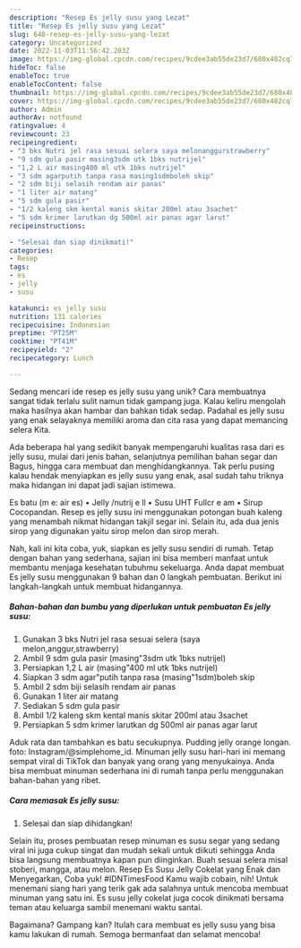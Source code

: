```yaml
---
description: "Resep Es jelly susu yang Lezat"
title: "Resep Es jelly susu yang Lezat"
slug: 648-resep-es-jelly-susu-yang-lezat
category: Uncategorized
date: 2022-11-03T11:56:42.203Z
image: https://img-global.cpcdn.com/recipes/9cdee3ab55de23d7/680x482cq70/es-jelly-susu-foto-resep-utama.jpg
hideToc: false
enableToc: true
enableTocContent: false
thumbnail: https://img-global.cpcdn.com/recipes/9cdee3ab55de23d7/680x482cq70/es-jelly-susu-foto-resep-utama.jpg
cover: https://img-global.cpcdn.com/recipes/9cdee3ab55de23d7/680x482cq70/es-jelly-susu-foto-resep-utama.jpg
author: Admin
authorAv: notfound
ratingvalue: 4
reviewcount: 23
recipeingredient:
- "3 bks Nutri jel rasa sesuai selera saya melonanggurstrawberry"
- "9 sdm gula pasir masing3sdm utk 1bks nutrijel"
- "1,2 L air masing400 ml utk 1bks nutrijel"
- "3 sdm agarputih tanpa rasa masing1sdmboleh skip"
- "2 sdm biji selasih rendam air panas"
- "1 liter air matang"
- "5 sdm gula pasir"
- "1/2 kaleng skm kental manis skitar 200ml atau 3sachet"
- "5 sdm krimer larutkan dg 500ml air panas agar larut"
recipeinstructions:

- "Selesai dan siap dinikmati!"
categories:
- Resep
tags:
- es
- jelly
- susu

katakunci: es jelly susu 
nutrition: 131 calories
recipecuisine: Indonesian
preptime: "PT25M"
cooktime: "PT41M"
recipeyield: "2"
recipecategory: Lunch

---
```





Sedang mencari ide resep es jelly susu yang unik? Cara membuatnya sangat tidak terlalu sulit namun tidak gampang juga. Kalau keliru mengolah maka hasilnya akan hambar dan bahkan tidak sedap. Padahal es jelly susu yang enak selayaknya memiliki aroma dan cita rasa yang dapat memancing selera Kita.





Ada beberapa hal yang sedikit banyak mempengaruhi kualitas rasa dari es jelly susu, mulai dari jenis bahan, selanjutnya pemilihan bahan segar dan Bagus, hingga cara membuat dan menghidangkannya. Tak perlu pusing kalau hendak menyiapkan es jelly susu yang enak,      asal sudah tahu triknya maka hidangan ini dapat jadi sajian istimewa.














Es batu (m e: air es) • Jelly /nutrij e ll • Susu UHT Fullcr e am • Sirup Cocopandan. Resep es jelly susu ini menggunakan potongan buah kaleng yang menambah nikmat hidangan takjil segar ini. Selain itu, ada dua jenis sirop yang digunakan yaitu sirop melon dan sirop merah.






Nah, kali ini kita coba, yuk, siapkan es jelly susu sendiri di rumah. Tetap dengan bahan yang sederhana, sajian ini bisa memberi manfaat untuk membantu menjaga kesehatan tubuhmu sekeluarga. Anda dapat membuat Es jelly susu menggunakan 9 bahan dan 0 langkah pembuatan. Berikut ini langkah-langkah untuk membuat hidangannya.

<!--inarticleads1-->

##### Bahan-bahan dan bumbu yang diperlukan untuk pembuatan Es jelly susu:

1. Gunakan 3 bks Nutri jel rasa sesuai selera (saya melon,anggur,strawberry)
1. Ambil 9 sdm gula pasir (masing&#34;3sdm utk 1bks nutrijel)
1. Persiapkan 1,2 L air (masing&#34;400 ml utk 1bks nutrijel)
1. Siapkan 3 sdm agar&#34;putih tanpa rasa (masing&#34;1sdm)boleh skip
1. Ambil 2 sdm biji selasih rendam air panas
1. Gunakan 1 liter air matang
1. Sediakan 5 sdm gula pasir
1. Ambil 1/2 kaleng skm kental manis skitar 200ml atau 3sachet
1. Persiapkan 5 sdm krimer larutkan dg 500ml air panas agar larut


Aduk rata dan tambahkan es batu secukupnya. Pudding jelly orange longan. foto: Instagram/@simplehome_id. Minuman jelly susu hari-hari ini memang sempat viral di TikTok dan banyak yang orang yang menyukainya. Anda bisa membuat minuman sederhana ini di rumah tanpa perlu menggunakan bahan-bahan yang ribet. 

<!--inarticleads2-->

##### Cara memasak Es jelly susu:


1. Selesai dan siap dihidangkan!

Selain itu, proses pembuatan resep minuman es susu segar yang sedang viral ini juga cukup singat dan mudah sekali untuk diikuti sehingga Anda bisa langsung membuatnya kapan pun diinginkan. Buah sesuai selera misal stoberi, mangga, atau melon. Resep Es Susu Jelly Cokelat yang Enak dan Menyegarkan, Coba yuk! #IDNTimesFood Kamu wajib cobain, nih! Untuk menemani siang hari yang terik gak ada salahnya untuk mencoba membuat minuman yang satu ini. Es susu jelly cokelat juga cocok dinikmati bersama teman atau keluarga sambil menemani waktu santai. 

Bagaimana? Gampang kan? Itulah cara membuat es jelly susu yang bisa kamu lakukan di rumah. Semoga bermanfaat dan selamat mencoba!
